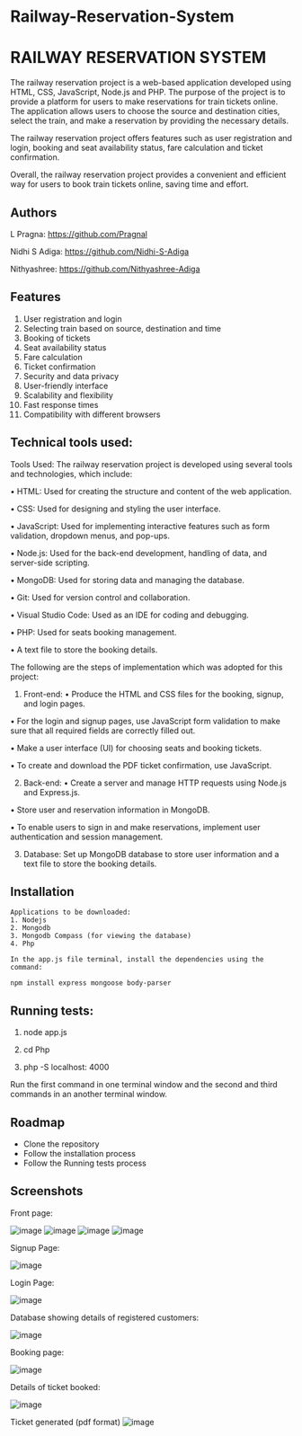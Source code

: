 # Railway-Reservation-System


# RAILWAY RESERVATION SYSTEM
The railway reservation project is a web-based application developed using HTML, CSS, JavaScript, Node.js and PHP. The purpose of the project is to provide a platform for users to make reservations for train tickets online. The application allows users to choose the source and destination cities, select the train, and make a reservation by providing the necessary details.

The railway reservation project offers features such as user registration and login, booking and seat availability status, fare calculation and ticket confirmation.
	
Overall, the railway reservation project provides a convenient and efficient way for users to book train tickets online, saving time and effort.




## Authors
L Pragna: https://github.com/Pragnal

Nidhi S Adiga: https://github.com/Nidhi-S-Adiga

Nithyashree: https://github.com/Nithyashree-Adiga


## Features
1.	User registration and login
2.	Selecting train based on source, destination and time
3.	Booking of tickets
4.	Seat availability status
5.	Fare calculation
6.	Ticket confirmation
7.	Security and data privacy
8.	User-friendly interface
9.	Scalability and flexibility
10.	Fast response times
11.	Compatibility with different browsers


## Technical tools used:

Tools Used:
The railway reservation project is developed using several tools and technologies, which include:

•	HTML: Used for creating the structure and content of the web application.

•	CSS: Used for designing and styling the user interface.

•	JavaScript: Used for implementing interactive features such as form validation, dropdown menus, and pop-ups.

•	Node.js: Used for the back-end development, handling of data, and server-side scripting.

•	MongoDB: Used for storing data and managing the database.

•	Git: Used for version control and collaboration.

•	Visual Studio Code: Used as an IDE for coding and debugging.

•	PHP: Used for seats booking management.

•	A text file to store the booking details.


The following are the steps of implementation which was adopted for this project:
1)	Front-end: 
•	Produce the HTML and CSS files for the booking, signup, and login pages.

•	For the login and signup pages, use JavaScript form validation to make sure that all required fields are correctly filled out.

•	Make a user interface (UI) for choosing seats and booking tickets.

•	To create and download the PDF ticket confirmation, use JavaScript.

2)	Back-end:
•	Create a server and manage HTTP requests using Node.js and Express.js.

•	Store user and reservation information in MongoDB.

•	To enable users to sign in and make reservations, implement user authentication and session management.

3)	Database: Set up MongoDB database to store user information and a text file to store the booking details.











## Installation
    Applications to be downloaded:
    1. Nodejs
    2. Mongodb
    3. Mongodb Compass (for viewing the database)
    4. Php

    In the app.js file terminal, install the dependencies using the command:

    npm install express mongoose body-parser


## Running tests: 

1. node app.js

2. cd Php

3. php -S localhost: 4000

Run the first command in one terminal window and the second and third commands in an another terminal window.




## Roadmap

- Clone the repository 
- Follow the installation process
- Follow the Running tests process
 


## Screenshots
Front page:

![image](https://user-images.githubusercontent.com/121955607/234546131-e0c0628d-0c2a-4391-9535-558a2f8b3c7d.png)
![image](https://user-images.githubusercontent.com/121955607/234546746-b769d1f7-108c-4ffa-acc8-d88774b424f3.png)
![image](https://user-images.githubusercontent.com/121955607/234546381-027d8511-a01f-41d8-9c62-a0f3911fb474.png)
![image](https://user-images.githubusercontent.com/121955607/234547584-cf66d256-bd54-4416-8ae7-9b8d9fa2895c.png)

Signup Page: 

![image](https://user-images.githubusercontent.com/121955607/234544680-3df8f428-9583-4b68-918e-85c7760a3513.png)

Login Page: 

![image](https://user-images.githubusercontent.com/121955607/234544961-57bb7a6b-367a-4f01-b4e6-e1bcf70591bb.png)

Database showing details of registered customers:

![image](https://user-images.githubusercontent.com/121955607/234545009-e912bc78-256e-486e-909a-101a54f86857.png)

Booking page:

![image](https://user-images.githubusercontent.com/121955607/234545034-3b9a0aba-89e5-42f7-973c-87072e479287.png)

Details of ticket booked:

![image](https://user-images.githubusercontent.com/121955607/234545070-00b0b366-6c4b-4518-8da1-b44e6d0dafef.png)

Ticket generated (pdf format)
![image](https://user-images.githubusercontent.com/121955607/234545094-ac65a494-83ff-4e26-92ec-b28a37b3d42b.png)


